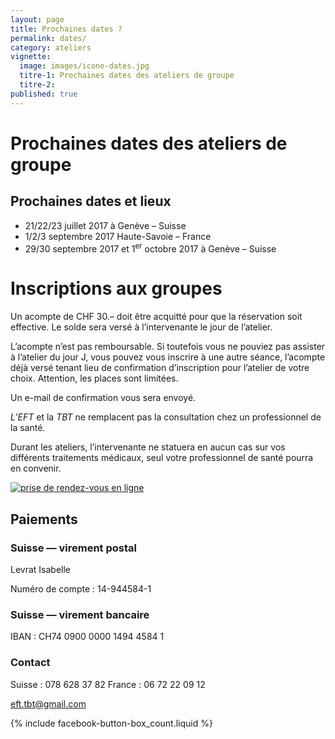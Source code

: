 ```yaml
---
layout: page
title: Prochaines dates ?
permalink: dates/
category: ateliers
vignette:
  image: images/icone-dates.jpg
  titre-1: Prochaines dates des ateliers de groupe
  titre-2:
published: true
---
```



# Prochaines dates des ateliers de groupe



## Prochaines dates et lieux

- 21/22/23 juillet 2017 à Genève – Suisse
- 1/2/3 septembre 2017 Haute-Savoie – France
- 29/30 septembre 2017 et 1<sup>er</sup> octobre 2017 à Genève – Suisse



# Inscriptions aux groupes

Un acompte de CHF 30.– doit être acquitté pour que la réservation soit effective. Le solde sera versé à l’intervenante le jour de l’atelier.

L’acompte n’est pas remboursable. Si toutefois vous ne pouviez pas assister à l’atelier du jour J, vous pouvez vous inscrire à une autre séance, l’acompte déjà versé tenant lieu de confirmation d’inscription pour l’atelier de votre choix. Attention, les places sont limitées.

Un e-mail de confirmation vous sera envoyé.

*L’EFT* et la *TBT* ne remplacent pas la consultation chez un professionnel de la santé.

Durant les ateliers, l’intervenante ne statuera en aucun cas sur vos différents traitements médicaux, seul votre professionnel de santé pourra en convenir.


<a href="http://efttbt.datedechoix.com/" target="_blank"><img src="http://www.datedechoix.com/images/buttonFrench.gif" title="Prendre rendez-vous" alt="prise de rendez-vous en ligne" border="0" /></a>



## Paiements


### Suisse — virement postal

Levrat Isabelle

Numéro de compte : 14-944584-1



### Suisse — virement bancaire

IBAN : CH74 0900 0000 1494 4584 1



### Contact

<i class="fa fa-mobile"></i> Suisse : 078 628 37 82
<i class="fa fa-mobile"></i> France : 06 72 22 09 12

<eft.tbt@gmail.com>


{% include facebook-button-box_count.liquid %}
